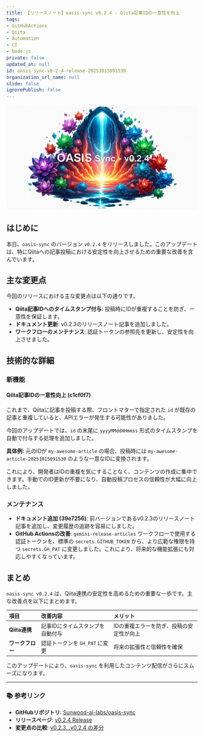 ```yaml
---
title: 【リリースノート】oasis-sync v0.2.4 - Qiita記事IDの一意性を向上
tags:
- GitHubActions
- Qiita
- Automation
- CI
- Node.js
private: false
updated_at: null
id: oasis-sync-v0-2-4-release-20251015091530
organization_url_name: null
slide: false
ignorePublish: false
---
```


![imagen-4-ultra_2025-10-15T08-11-53-347Z_A_mesmerizing_and_vivid_digital_painting_featuring_1.png](https://raw.githubusercontent.com/Sunwood-ai-labs/oasis-sync/main/generated-images/release-v0.2.4-20251015_081049/imagen-4-ultra_2025-10-15T08-11-53-347Z_A_mesmerizing_and_vivid_digital_painting_featuring_1.png)

## はじめに
本日、`oasis-sync` のバージョン `v0.2.4` をリリースしました。このアップデートは、特にQiitaへの記事投稿における安定性を向上させるための重要な改善を含んでいます。

## 主な変更点
今回のリリースにおける主な変更点は以下の通りです。

- **Qiita記事IDへのタイムスタンプ付与**: 投稿時にIDが重複することを防ぎ、一意性を保証します。
- **ドキュメント更新**: v0.2.3のリリースノート記事を追加しました。
- **ワークフローのメンテナンス**: 認証トークンの参照先を更新し、安定性を向上させました。

## 技術的な詳細
### 新機能
#### Qiita記事IDの一意性向上 (c1cf0f7)
これまで、Qiitaに記事を投稿する際、フロントマターで指定された `id` が既存の記事と重複していると、APIエラーが発生する可能性がありました。

今回のアップデートでは、`id` の末尾に `yyyyMMddHHmmss` 形式のタイムスタンプを自動で付与する処理を追加しました。

**具体例:**
元のIDが `my-awesome-article` の場合、投稿時には `my-awesome-article-20251015091530` のような一意なIDに変換されます。

これにより、開発者はIDの重複を気にすることなく、コンテンツの作成に集中できます。手動でのID更新が不要になり、自動投稿プロセスの信頼性が大幅に向上しました。

### メンテナンス
- **ドキュメント追加 (39e7256)**: 前バージョンであるv0.2.3のリリースノート記事を追加し、変更履歴の追跡を容易にしました。
- **GitHub Actionsの改善**: `gemini-release-articles` ワークフローで使用する認証トークンを、標準の `secrets.GITHUB_TOKEN` から、より広範な権限を持つ `secrets.GH_PAT` に変更しました。これにより、将来的な機能拡張にも対応しやすくなっています。

## まとめ
`oasis-sync v0.2.4` は、Qiita連携の安定性を高めるための重要な一歩です。主な改善点を以下にまとめます。

| 項目 | 改善内容 | メリット |
|:---|:---|:---|
| **Qiita連携** | 記事IDにタイムスタンプを自動付与 | IDの重複エラーを防ぎ、投稿の安定性が向上 |
| **ワークフロー** | 認証トークンを `GH_PAT` に変更 | 将来の拡張性と信頼性を確保 |

このアップデートにより、`oasis-sync` を利用したコンテンツ配信がさらにスムーズになります。

---
### 📚 参考リンク
- **GitHubリポジトリ**: [Sunwood-ai-labs/oasis-sync](https://github.com/Sunwood-ai-labs/oasis-sync)
- **リリースページ**: [v0.2.4 Release](https://github.com/Sunwood-ai-labs/oasis-sync/releases/tag/v0.2.4)
- **変更点の比較**: [v0.2.3...v0.2.4 の差分](https://github.com/Sunwood-ai-labs/oasis-sync/compare/v0.2.3...v0.2.4)
